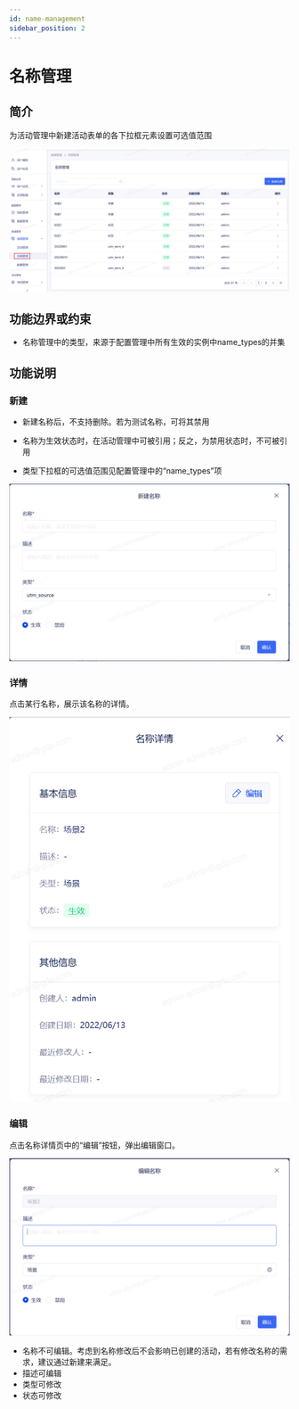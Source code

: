 ```yaml
---
id: name-management
sidebar_position: 2
---
```


# 名称管理


## 简介[](#jian-jie)

为活动管理中新建活动表单的各下拉框元素设置可选值范围

![](/img/qudaoguanli4.png)

## 功能边界或约束

* 名称管理中的类型，来源于配置管理中所有生效的实例中name_types的并集


## 功能说明[](#gong-neng-shuo-ming)

### 新建

* 新建名称后，不支持删除。若为测试名称，可将其禁用

* 名称为生效状态时，在活动管理中可被引用；反之，为禁用状态时，不可被引用

* 类型下拉框的可选值范围见配置管理中的“name_types”项

![](/img/qudaoguanli5.png)

### 详情

点击某行名称，展示该名称的详情。

![picture 11](/img/e675c6be7c5ec5aa0276f231224ef9dfbe5bab0fbeef7bbe30dff226ccabff78_pic_1660116526049_2022-08-10.png)  

### 编辑

点击名称详情页中的“编辑”按钮，弹出编辑窗口。

![picture 12](/img/8e58df6294d1eab7648bd99c324d48d64e47becf27bcca0a59ecfd6822c2ce69_pic_1660116597253_2022-08-10.png)  

* 名称不可编辑。考虑到名称修改后不会影响已创建的活动，若有修改名称的需求，建议通过新建来满足。
* 描述可编辑
* 类型可修改
* 状态可修改